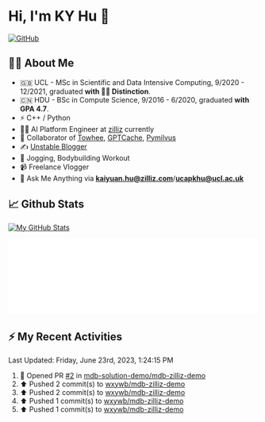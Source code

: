 # Hi, I'm KY Hu 👋

[![GitHub](https://img.shields.io/badge/dynamic/json?logo=github&label=GitHub&labelColor=495867&color=495867&query=%24.data.totalSubs&url=https%3A%2F%2Fapi.spencerwoo.com%2Fsubstats%2F%3Fsource%3Dgithub%26queryKey%3Dhayschan&style=flat-square)](https://github.com/Chiiizzzy)

## 🧑‍💻 About Me


- 🇬🇧 UCL - MSc in Scientific and Data Intensive Computing, 9/2020 - 12/2021, graduated **with 🧑‍🎓 Distinction**.
- 🇨🇳 HDU - BSc in Compute Science, 9/2016 - 6/2020, graduated **with GPA 4.7**.
- ⚡️ C++ / Python
- 🧑‍💻 AI Platform Engineer at [zilliz](https://zilliz.com/) currently
- 💬 Collaborator of [Towhee](https://github.com/towhee-io/towhee), [GPTCache](https://github.com/zilliztech/GPTCache), [Pymilvus](https://github.com/milvus-io/pymilvus)
- ✍️ [Unstable Blogger](https://blog.csdn.net/DooDia)
- 🏃 Jogging, Bodybuilding Workout
- 📹 Freelance Vlogger
- 📮 Ask Me Anything via **[kaiyuan.hu@zilliz.com](mailto:kaiyuan.hu@zilliz.com)**/**[ucapkhu@ucl.ac.uk](ucapkhu@ucl.ac.uk)**


## 📈 Github Stats

[![My GitHub Stats](https://github-readme-stats.vercel.app/api?username=Chiiizzzy&show_icons=true&theme=gotham)](https://github-readme-stats.vercel.app/api?username=Chiiizzzy&show_icons=true&theme=gotham)

<!-- [![Ashutosh's github activity graph](https://github-readme-activity-graph.cyclic.app/graph?username=Chiiizzzy&theme=dracula)](https://github.com/Chiiizzzy/github-readme-activity-graph) -->


![Metrics 👋](/metrics.plugin.followup.user.svg)

## ⚡️ My Recent Activities

<!--RECENT_ACTIVITY:last_update-->
Last Updated: Friday, June 23rd, 2023, 1:24:15 PM
<!--RECENT_ACTIVITY:last_update_end-->

<!--RECENT_ACTIVITY:start-->
1. 💪 Opened PR [#2](https://github.com/mdb-solution-demo/mdb-zilliz-demo/pull/2) in [mdb-solution-demo/mdb-zilliz-demo](https://github.com/mdb-solution-demo/mdb-zilliz-demo)<br>
2. ⬆️ Pushed 2 commit(s) to [wxywb/mdb-zilliz-demo](https://github.com/wxywb/mdb-zilliz-demo)<br>
3. ⬆️ Pushed 2 commit(s) to [wxywb/mdb-zilliz-demo](https://github.com/wxywb/mdb-zilliz-demo)<br>
4. ⬆️ Pushed 1 commit(s) to [wxywb/mdb-zilliz-demo](https://github.com/wxywb/mdb-zilliz-demo)<br>
5. ⬆️ Pushed 1 commit(s) to [wxywb/mdb-zilliz-demo](https://github.com/wxywb/mdb-zilliz-demo)<br>
<!--RECENT_ACTIVITY:end-->
